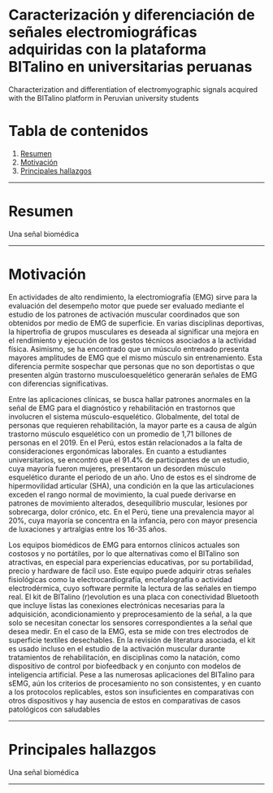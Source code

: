 # Caracterización y diferenciación de señales electromiográficas adquiridas con la plataforma BITalino en universitarias peruanas
Characterization and differentiation of electromyographic signals acquired with the BITalino platform in Peruvian university students

# **Tabla de contenidos**
1. [Resumen](#id1)
2. [Motivación](#id2)
3. [Principales hallazgos](#id3)
   
***

# Resumen <a name="id1"></a>
<p align="justify">
Una señal biomédica 
</p>

***
# Motivación<a name="id2"></a>
<p align="justify">

En actividades de alto rendimiento, la electromiografía (EMG) sirve para la evaluación del desempeño motor que puede ser evaluado mediante el estudio de los patrones de activación muscular coordinados que son obtenidos por medio de EMG de superficie.  En varias disciplinas deportivas, la hipertrofia de grupos musculares es deseada al significar una mejora en el rendimiento y ejecución de los gestos técnicos asociados a la actividad física. Asimismo, se ha encontrado que un músculo entrenado presenta mayores amplitudes de EMG que el mismo músculo sin entrenamiento. Esta diferencia permite sospechar que personas que no son deportistas o que presenten algún trastorno musculoesquelético generarán señales de EMG con diferencias significativas.

Entre las aplicaciones clínicas, se busca hallar patrones anormales en la señal de EMG para el diagnóstico y rehabilitación en trastornos que involucren el sistema músculo-esquelético. Globalmente, del total de personas que requieren rehabilitación, la mayor parte es a causa de algún trastorno músculo esquelético con un promedio de 1,71 billones de personas en el 2019. En el Perú, estos están relacionados a la falta de consideraciones ergonómicas laborales. En cuanto a estudiantes universitarios, se encontró que el 91.4% de participantes de un estudio, cuya mayoría fueron mujeres, presentaron un desorden músculo esquelético durante el periodo de un año. Uno de estos es el síndrome de hipermovilidad articular (SHA), una condición en la que las articulaciones exceden el rango normal de movimiento, la cual puede derivarse en patrones de movimiento alterados, desequilibrio muscular, lesiones por sobrecarga, dolor crónico, etc. En el Perú, tiene una prevalencia mayor al 20%, cuya mayoría se concentra en la infancia, pero con mayor presencia de luxaciones y artralgias entre los 16-35 años.

Los equipos biomédicos de EMG para entornos clínicos actuales son costosos y no portátiles, por lo que alternativas como el BITalino son atractivas, en especial para experiencias educativas, por su portabilidad, precio y hardware de fácil uso. Este equipo puede adquirir otras señales fisiológicas como la electrocardiografía, encefalografía o actividad electrodérmica, cuyo software permite la lectura de las señales en tiempo real. El kit de BITalino (r)evolution es una placa con conectividad Bluetooth que incluye listas las conexiones electrónicas necesarias para la adquisición, acondicionamiento y preprocesamiento de la señal, a la que solo se necesitan conectar los sensores correspondientes a la señal que desea medir. En el caso de la EMG, esta se mide con tres electrodos de superficie textiles desechables. En la revisión de literatura asociada, el kit es usado incluso en el estudio de la activación muscular durante tratamientos de rehabilitación, en disciplinas como la natación, como dispositivo de control por biofeedback y en conjunto con modelos de inteligencia artificial. Pese a las numerosas aplicaciones del BITalino para sEMG, aún los criterios de procesamiento no son consistentes, y en cuanto a los protocolos replicables, estos son insuficientes en comparativas con otros dispositivos y hay ausencia de estos en comparativas de casos patológicos con saludables
</p>

***
# Principales hallazgos<a name="id3"></a>
<p align="justify">
Una señal biomédica 
</p>

***
